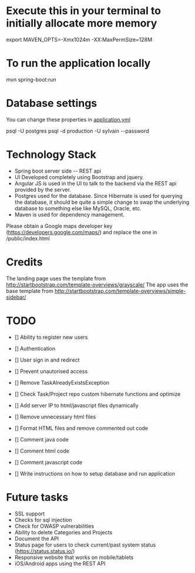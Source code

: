# Execute this in your terminal to initially allocate more memory
export MAVEN_OPTS=-Xmx1024m -XX:MaxPermSize=128M

# To run the application locally
mvn spring-boot:run


# Database settings
You can change these properties in [application.yml](src/main/resources/application.yml)

psql -U postgres
psql -d production -U sylvain --password

# Technology Stack
- Spring boot server side
-- REST api
- UI Developed completely using Bootstrap and jquery.
- Angular JS is used in the UI to talk to the backend via the REST api provided by the server.
- Postgres used for the database. Since Hibernate is used for querying the database, it should be quite a simple change to swap the underlying database to something else like MySQL, Oracle, etc.
- Maven is used for dependency management.

Please obtain a Google maps developer key (https://developers.google.com/maps/) and replace the one in /public/index.html

# Credits
The landing page uses the template from http://startbootstrap.com/template-overviews/grayscale/
The app uses the base template from http://startbootstrap.com/template-overviews/simple-sidebar/


# TODO
- [] Ability to register new users
- [] Authentication
- [] User sign in and redirect
- [] Prevent unautorised access
- [] Remove TaskAlreadyExistsException
- [] Check Task/Project repo custom hibernate functions and optimize
- [] Add server IP to html/javascript files dynamically

- [] Remove unnecessary html files
- [] Format HTML files and remove commented out code

- [] Comment java code
- [] Comment html code
- [] Comment javascript code

- [] Write instructions on how to setup database and run application

# Future tasks
- SSL support
- Checks for sql injection
- Check for OWASP vulnerabilities
- Ability to delete Categories and Projects
- Document the API
- Status page for users to check current/past system status (https://status.status.io/)
- Responsive website that works on mobile/tablets
- iOS/Android apps using the REST API
